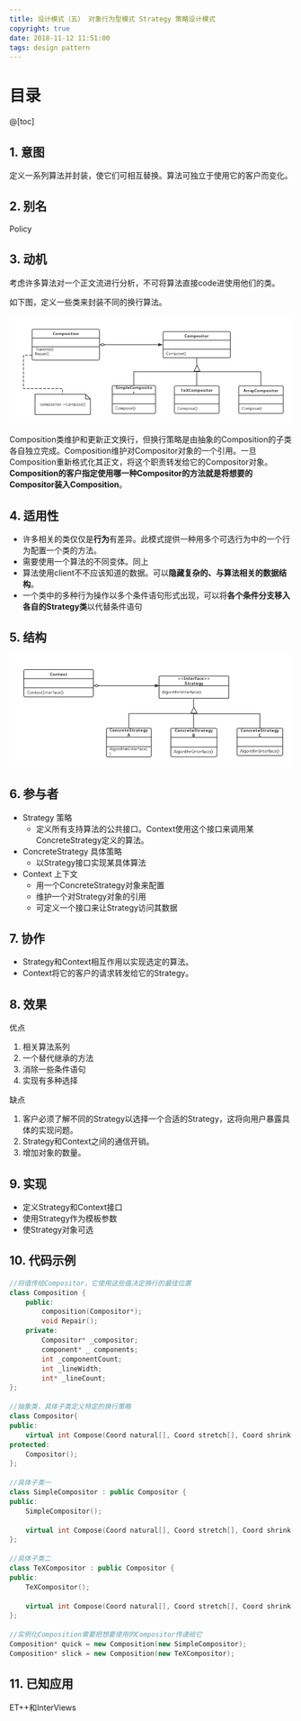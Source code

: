 ```yaml
---
title: 设计模式（五） 对象行为型模式 Strategy 策略设计模式
copyright: true
date: 2018-11-12 11:51:00
tags: design pattern
---
```


# 目录

@[toc]



## 1. 意图

定义一系列算法并封装，使它们可相互替换。算法可独立于使用它的客户而变化。



## 2. 别名

Policy



## 3. 动机

考虑许多算法对一个正文流进行分析，不可将算法直接code进使用他们的类。

如下图，定义一些类来封装不同的换行算法。

![](https://raw.githubusercontent.com/ShortPupil/ShortPupil.github.io/hexo/source/_posts/pictures/strategy_1.png)

Composition类维护和更新正文换行，但换行策略是由抽象的Composition的子类各自独立完成。Composition维护对Compositor对象的一个引用。一旦Composition重新格式化其正文，将这个职责转发给它的Compositor对象。**Composition的客户指定使用哪一种Compositor的方法就是将想要的Compositor装入Composition**。



## 4. 适用性

- 许多相关的类仅仅是**行为**有差异。此模式提供一种用多个可选行为中的一个行为配置一个类的方法。
- 需要使用一个算法的不同变体。同上
- 算法使用client不不应该知道的数据。可以**隐藏复杂的、与算法相关的数据结构**。
- 一个类中的多种行为操作以多个条件语句形式出现，可以将**各个条件分支移入各自的Strategy类**以代替条件语句



## 5. 结构

![](https://raw.githubusercontent.com/ShortPupil/ShortPupil.github.io/hexo/source/_posts/pictures/strategy_2.png)



## 6. 参与者

- Strategy 策略
  - 定义所有支持算法的公共接口。Context使用这个接口来调用某ConcreteStrategy定义的算法。
- ConcreteStrategy 具体策略
  - 以Strategy接口实现某具体算法
- Context 上下文
  - 用一个ConcreteStrategy对象来配置
  - 维护一个对Strategy对象的引用
  - 可定义一个接口来让Strategy访问其数据



## 7. 协作

- Strategy和Context相互作用以实现选定的算法。
- Context将它的客户的请求转发给它的Strategy。



## 8. 效果

优点

1. 相关算法系列
2. 一个替代继承的方法
3. 消除一些条件语句
4. 实现有多种选择

缺点

1. 客户必须了解不同的Strategy以选择一个合适的Strategy，这将向用户暴露具体的实现问题。
2. Strategy和Context之间的通信开销。
3. 增加对象的数量。



## 9. 实现

- 定义Strategy和Context接口
- 使用Strategy作为模板参数
- 使Strategy对象可选



## 10. 代码示例

```c++
//将值传给Compositor，它使用这些值决定换行的最佳位置
class Composition {
    public:
    	composition(Compositor*);
    	void Repair();
    private:
    	Compositor* _compositor;
    	component* _ components;
    	int _componentCount;
    	int _lineWidth;
    	int* _lineCount;
};

//抽象类，具体子类定义特定的换行策略
class Compositor{
public:
    virtual int Compose(Coord natural[], Coord stretch[], Coord shrink[], int componentCount, int lineWidth, int breaks[]) = 0;
protected:
    Compositor();
};

//具体子类一
class SimpleCompositor : public Compositor {
public:
    SimpleCompositor();
    
    virtual int Compose(Coord natural[], Coord stretch[], Coord shrink[], int componentCount, int lineWidth, int breaks[]);
};

//具体子类二
class TeXCompositor : public Compositor {
public:
    TeXCompositor();
    
    virtual int Compose(Coord natural[], Coord stretch[], Coord shrink[], int componentCount, int lineWidth, int breaks[]);
};

//实例化Composition需要把想要使用的Compositor传递给它
Composition* quick = new Composition(new SimpleCompositor);
Composition* slick = new Composition(new TeXCompositor);
```



## 11. 已知应用

ET++和InterViews